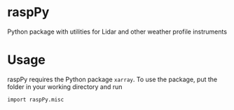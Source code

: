 # raspPy
Python package with utilities for Lidar and other weather profile instruments


# Usage
raspPy requires the Python package `xarray`. To use the package, put the folder in your working directory and run

```import raspPy.misc```
